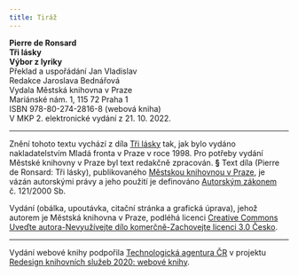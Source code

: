```yaml
---
title: Tiráž
---
```


**Pierre de Ronsard    
Tři lásky**  
**Výbor z lyriky**  
Překlad a uspořádání Jan Vladislav  
Redakce Jaroslava Bednářová  
Vydala Městská knihovna v Praze  
Mariánské nám. 1, 115 72 Praha 1  
ISBN 978-80-274-2816-8 (webová kniha)  
V MKP 2. elektronické vydání z 21. 10. 2022.

***

Znění tohoto textu vychází z díla [Tři lásky](https://search.mlp.cz/cz/titul/tri-lasky/2074139/#/getPodobneTituly=deskriptory-eq:3333-amp:key-eq:2074139) tak, jak bylo vydáno nakladatelstvím Mladá fronta v Praze v roce 1998. Pro potřeby vydání Městské knihovny v Praze byl text redakčně zpracován.
**§**
Text díla (Pierre de Ronsard: Tři lásky), publikovaného [Městskou knihovnou v Praze](https://www.mlp.cz/cz/), je vázán autorskými právy a jeho použití je definováno [Autorským zákonem](https://www.mkcr.cz/predpisy-zakonu-709.html) č. 121/2000 Sb.

Vydání (obálka, upoutávka, citační stránka a grafická úprava), jehož autorem je Městská knihovna v Praze, podléhá licenci [Creative Commons Uveďte autora-Nevyužívejte dílo komerčně-Zachovejte licenci 3.0 Česko](https://creativecommons.org/licenses/by-nc-sa/3.0/cz/).


***

Vydání webové knihy podpořila [Technologická agentura ČR](https://www.tacr.cz/) v projektu [Redesign knihovních služeb 2020: webové knihy](https://starfos.tacr.cz/cs/project/TL04000391).